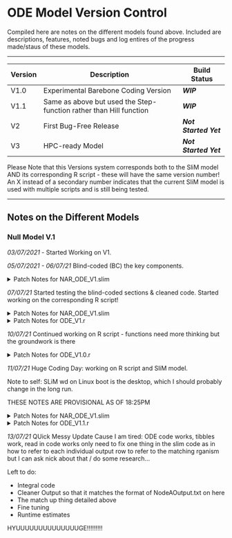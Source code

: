 # ODE Model Version Control #

Compiled here are notes on the different models found above. Included are descriptions, features, noted bugs and log entires of the progress made/staus of these models.

----

Version | Description | Build Status
------------- | ------------- | -------------
V1.0 | Experimental Barebone Coding Version | ***WIP***
V1.1 | Same as above but used the Step-function rather than Hill function | ***WIP***
V2 | First Bug-Free Release | ***Not Started Yet***
V3 | HPC-ready Model | ***Not Started Yet***

Please Note that this Versions system corresponds both to the SliM model AND its corresponding R script - these will have the same version number! An X instead of a secondary number indicates that the current SliM model is used with multiple scripts and is still being tested.

----

## Notes on the Different Models ##
### Null Model V.1 ###

*03/07/2021* - Started Working on V1.

*05/07/2021 - 06/07/21* Blind-coded (BC) the key components.  

<details>
  <summary>Patch Notes for NAR_ODE_V1.slim</summary>
  <p> * BC early event to read in files </p>
  <p> * BC early event component where AConc and Bconc Values are assigned to individuals </p>
  <p> * BC Paramstoexport & write to File Code </p>
  <p> * BC two potential fitnessScaling events </p>
 </details>


*07/07/21* Started testing the blind-coded sections & cleaned code. Started working on the corresponding R script!

<details>
  <summary>Patch Notes for NAR_ODE_V1.slim</summary>
  <p> * Tested Paramstoexport & write to File Code (works!) </p>
  <p> * BC two potential fitnessScaling events </p>
 </details>

 <details>
   <summary>Patch Notes for ODE_V1.r</summary>
   <p> * Stage one complete: data entry, cleaning & tidying </p>
  </details>

*10/07/21* Continued working on R script - functions need more thinking but the groundwork is there

   <details>
     <summary>Patch Notes for ODE_V1.0.r</summary>
     <p> * Stage two semi-complete: ODE functions need improvement up but exist </p>
     <p> * Stage three complete: writing to file and exporting </p>
    </details>


*11/07/21* Huge Coding Day: working on R script and SliM model.

Note to self: SLiM wd on Linux boot is the desktop, which I should probably change in the long run.

THESE NOTES ARE PROVISIONAL AS OF 18:25PM
<details>
  <summary>Patch Notes for NAR_ODE_V1.slim</summary>
  <p> * Added an indication of Seed and generation number to file output names </p>
  <p> * worked K into the code  </p>
  <p> * Tested and fixed code that reads in R code </p>
 </details>

<details>
  <summary>Patch Notes for ODE_V1.1.r</summary>
   <p> * New ODE functions</p>
   <p> * Notes for future improvement </p>
</details>

*13/07/21* QUick Messy Update Cause I am tired: ODE code works, tibbles work, read in code works only need to fix one thing in the slim code as in how to refer to each individual output row to refer to the matching rganism but I can ask nick about that / do some research...

Left to do:
* Integral code
* Cleaner Output so that it matches the format of NodeAOutput.txt on here
* The match up thing detailed above
* Fine tuning
* Runtime estimates

HYUUUUUUUUUUUUUUGE!!!!!!!!!
